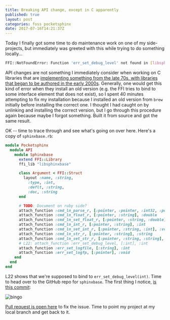 ```yaml
---
title: Breaking API change, except in C apparently
published: true
layout: post
categories: foss pocketsphinx
date: 2017-07-16T14:21:37Z
---
```


Today I finally got some time to do maintenance work on one of my side-projects, but immediately was greeted with this while trying to do something locally...

```bash
FFI::NotFoundError: Function 'err_set_debug_level' not found in [libsphinxbase.dylib] /Users/mach/.rbenv/versions/2.4.0/lib/ruby/gems/2.4.0/gems/ffi-1.9.18/lib/ffi/library.rb:275:in `attach_function' /Users/mach/Workspace/pocketsphinx-ruby/lib/pocketsphinx/api/sphinxbase.rb:22:in `<module:Sphinxbase>'
```

API changes are not something I immediately consider when working on C libraries that are [implementing something from the late 70s, with libraries that began to be authored in the early 2000s](https://en.wikipedia.org/wiki/CMU_Sphinx). Generally, one would get this kind of error when they install an old version (e.g. the FFI tries to bind to some interface element that does not exist), so I spent 40 minutes attempting to fix my installation because I installed an old version from `brew` initially before installing the correct one. I thought I had caught on by unlinking and installing the correct version, but I go through this procedure again because maybe I forgot something. Built it from source and got the same result. 

OK -- time to trace through and see what's going on over here. Here's a copy of `sphinxbase.rb`:

```ruby
module Pocketsphinx
  module API
    module Sphinxbase
      extend FFI::Library
      ffi_lib "libsphinxbase"

      class Argument < FFI::Struct
        layout :name, :string,
          :type, :int,
          :deflt, :string,
          :doc, :string
      end

      # TODO: Document on ruby side?
      attach_function :cmd_ln_parse_r, [:pointer, :pointer, :int32, :pointer, :int], :pointer
      attach_function :cmd_ln_float_r, [:pointer, :string], :double
      attach_function :cmd_ln_set_float_r, [:pointer, :string, :double], :void
      attach_function :cmd_ln_int_r, [:pointer, :string], :int
      attach_function :cmd_ln_set_int_r, [:pointer, :string, :int], :void
      attach_function :cmd_ln_str_r, [:pointer, :string], :string
      attach_function :cmd_ln_set_str_r, [:pointer, :string, :string], :void
      # L22: attach_function :err_set_debug_level, [:int], :int
      attach_function :err_set_logfile, [:string], :int
      attach_function :err_set_logfp, [:pointer], :void
    end
  end
end
```

L22 shows that we're supposed to bind to `err_set_debug_level(int)`. Time to head over to the GitHub repo for `sphinxbase`. The first thing I notice, [is this commit](https://github.com/cmusphinx/sphinxbase/commit/69c473ca648b8e2f8e453f27a405107a245bbcdd):

![bingo](http://i.imgur.com/8Mgn4Ce.png)

[Pull request is open here](https://github.com/watsonbox/pocketsphinx-ruby/pull/28) to fix the issue. Time to point my project at my local branch and get back to it. 
